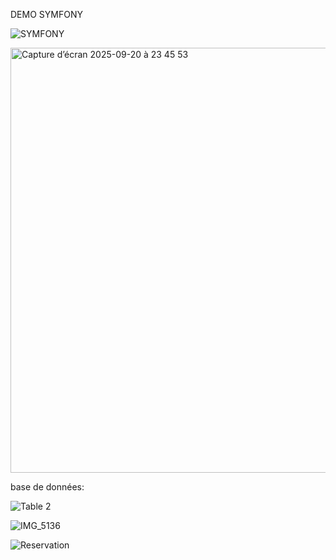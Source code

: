 DEMO SYMFONY

![SYMFONY](https://github.com/user-attachments/assets/b222e008-aaa8-4ff5-bd94-b72552c977b6)





<img width="1236" height="680" alt="Capture d’écran 2025-09-20 à 23 45 53" src="https://github.com/user-attachments/assets/25480617-3299-4c24-ac99-97f88eaafbda" />

base de données:



![Table 2](https://github.com/user-attachments/assets/0521243f-fccc-41bd-bedb-ba35fe903bf9)

![IMG_5136](https://github.com/user-attachments/assets/56edc383-428a-4e7f-812d-5fdc23c844e3)


![Reservation](https://github.com/user-attachments/assets/424db824-9eb6-42cc-896b-867b654670ea)
